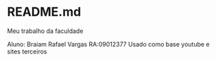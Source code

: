 # README.md
Meu trabalho da faculdade

Aluno: Braiam Rafael Vargas
RA:09012377
Usado como base youtube e sites terceiros
